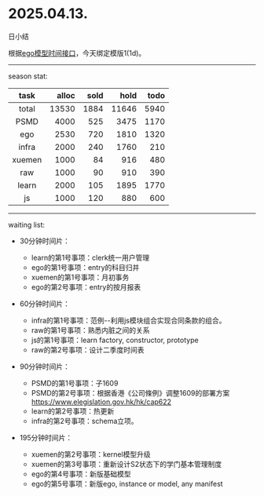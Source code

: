 # 2025.04.13.
日小结

<a id="top"></a>
根据[ego模型时间接口](https://gitee.com/hyg/blog/blob/master/timeflow.md)，今天绑定模版1(1d)。

<a id="index"></a>

---
season stat:

| task | alloc | sold | hold | todo |
| :---: | ---: | ---: | ---: | ---: |
| total | 13530 | 1884 | 11646 | 5940 |
| PSMD | 4000 | 525 | 3475 | 1170 |
| ego | 2530 | 720 | 1810 | 1320 |
| infra | 2000 | 240 | 1760 | 210 |
| xuemen | 1000 | 84 | 916 | 480 |
| raw | 1000 | 90 | 910 | 390 |
| learn | 2000 | 105 | 1895 | 1770 |
| js | 1000 | 120 | 880 | 600 |

---
waiting list:


- 30分钟时间片：
  - learn的第1号事项：clerk统一用户管理
  - ego的第1号事项：entry的科目归并
  - xuemen的第1号事项：月初事务
  - ego的第2号事项：entry的按月报表

- 60分钟时间片：
  - infra的第1号事项：范例--利用js模块组合实现合同条款的组合。
  - raw的第1号事项：熟悉内脏之间的关系
  - js的第1号事项：learn factory, constructor, prototype
  - raw的第2号事项：设计二季度时间表

- 90分钟时间片：
  - PSMD的第1号事项：子1609
  - PSMD的第2号事项：根据香港《公司條例》调整1609的部署方案 https://www.elegislation.gov.hk/hk/cap622
  - learn的第2号事项：热更新
  - infra的第2号事项：schema立项。

- 195分钟时间片：
  - xuemen的第2号事项：kernel模型升级
  - xuemen的第3号事项：重新设计S2状态下的学门基本管理制度
  - ego的第4号事项：新版基础模型
  - ego的第5号事项：新版ego, instance or model, any manifest
